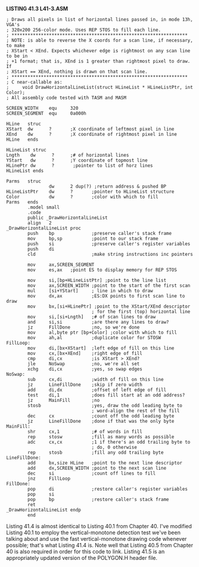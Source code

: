 **LISTING 41.3 L41-3.ASM**

    ; Draws all pixels in list of horizontal lines passed in, in mode 13h, VGA's 
    ; 320x200 256-color mode. Uses REP STOS to fill each line.
    ; ******************************************************************
    ; NOTE: is able to reverse the X coords for a scan line, if necessary, to make 
    ; XStart < XEnd. Expects whichever edge is rightmost on any scan line to be in
    ; +1 format; that is, XEnd is 1 greater than rightmost pixel to draw. If 
    ; XStart == XEnd, nothing is drawn on that scan line.
    ; ******************************************************************
    ; C near-callable as:
    ;     void DrawHorizontalLineList(struct HLineList * HLineListPtr, int Color);
    ; All assembly code tested with TASM and MASM

    SCREEN_WIDTH    equ     320
    SCREEN_SEGMENT  equ     0a000h

    HLine   struc
    XStart  dw      ?       ;X coordinate of leftmost pixel in line
    XEnd    dw      ?       ;X coordinate of rightmost pixel in line
    HLine   ends

    HLineList struc
    Lngth    dw      ?      ;# of horizontal lines
    YStart   dw      ?      ;Y coordinate of topmost line
    HLinePtr dw      ?       ;pointer to list of horz lines
    HLineList ends

    Parms   struc
                    dw      2 dup(?) ;return address & pushed BP
    HLineListPtr    dw      ?       ;pointer to HLineList structure
    Color           dw      ?       ;color with which to fill
    Parms   ends
            .model small
            .code
            public _DrawHorizontalLineList
            align   2
    _DrawHorizontalLineList proc
            push    bp              ;preserve caller's stack frame
            mov     bp,sp           ;point to our stack frame
            push    si              ;preserve caller's register variables
            push    di
            cld                     ;make string instructions inc pointers

            mov     ax,SCREEN_SEGMENT
            mov     es,ax   ;point ES to display memory for REP STOS

            mov     si,[bp+HLineListPtr] ;point to the line list
            mov     ax,SCREEN_WIDTH ;point to the start of the first scan
            mul     [si+YStart]     ; line in which to draw
            mov     dx,ax           ;ES:DX points to first scan line to draw
            mov     bx,[si+HLinePtr] ;point to the XStart/XEnd descriptor
                                    ; for the first (top) horizontal line
            mov     si,[si+Lngth]   ;# of scan lines to draw
            and     si,si           ;are there any lines to draw?
            jz      FillDone        ;no, so we're done
            mov     al,byte ptr [bp+Color] ;color with which to fill
            mov     ah,al           ;duplicate color for STOSW
    FillLoop:
            mov     di,[bx+XStart]  ;left edge of fill on this line
            mov     cx,[bx+XEnd]    ;right edge of fill
            cmp     di,cx           ;is XStart > XEnd?
            jle     NoSwap          ;no, we're all set
            xchg    di,cx           ;yes, so swap edges
    NoSwap:
            sub     cx,di           ;width of fill on this line
            jz      LineFillDone    ;skip if zero width
            add     di,dx           ;offset of left edge of fill
            test    di,1            ;does fill start at an odd address?
            jz      MainFill        ;no
            stosb                   ;yes, draw the odd leading byte to
                                    ; word-align the rest of the fill
            dec     cx              ;count off the odd leading byte
            jz      LineFillDone    ;done if that was the only byte
    MainFill:
            shr     cx,1            ;# of words in fill
            rep     stosw           ;fill as many words as possible
            adc     cx,cx           ;1 if there's an odd trailing byte to
                                    ; do, 0 otherwise
            rep     stosb           ;fill any odd trailing byte
    LineFillDone:
            add     bx,size HLine   ;point to the next line descriptor
            add     dx,SCREEN_WIDTH ;point to the next scan line
            dec     si              ;count off lines to fill
            jnz     FillLoop
    FillDone:
            pop     di              ;restore caller's register variables
            pop     si
            pop     bp              ;restore caller's stack frame
            ret
    _DrawHorizontalLineList endp
            end

Listing 41.4 is almost identical to Listing 40.1 from Chapter 40. I've
modified Listing 40.1 to employ the vertical-monotone detection test
we've been talking about and use the fast vertical-monotone drawing code
whenever possible; that's what Listing 41.4 is. Note well that Listing
40.5 from Chapter 40 is also required in order for this code to link.
Listing 41.5 is an appropriately updated version of the POLYGON.H header
file.
